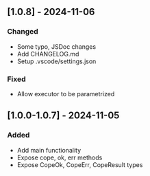 
## [1.0.8] - 2024-11-06

### Changed
- Some typo, JSDoc changes
- Add CHANGELOG.md
- Setup .vscode/settings.json

### Fixed
- Allow executor to be parametrized


## [1.0.0-1.0.7] - 2024-11-05

### Added
- Add main functionality
- Expose cope, ok, err methods
- Expose CopeOk, CopeErr, CopeResult types
